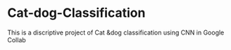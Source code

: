 # Cat-dog-Classification
This is a discriptive project of Cat &amp;dog classification using CNN in Google Collab 
